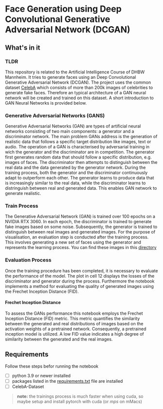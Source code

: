 # Face Generation using Deep Convolutional Generative Adversarial Network (DCGAN)

## What's in it

### TLDR
This repository is related to the Artificial Intelligence Course of DHBW Mannheim. It tries to generate faces using an Deep Convolutional Generative Adversarial Network (DCGAN).
The project uses the common dataset [CelebA](https://www.kaggle.com/datasets/jessicali9530/celeba-dataset) which consists of more than 200k images of celebrities to generate fake faces. Therefore an typical architecture of a GAN neural network will be created and trained on this dataset.
A short introduction to GAN Neural Networks is provided below.


### Generative Adversarial Networks (GANS)
Generative Adversarial Networks (GAN) are types of artificial neural networks consisting of two main components: a generator and a discriminator network.
The main problem GANs address is the generation of realistic data that follows a specific target distribution like images, text or audio.
The operation of a GAN is characterised by adversarial training in wich the generator and the discriminator are in competition. The generator first generates random data that should follow a specific distribution, e.g. images of faces.
The discriminator then attempts to distinguish between the real data and the data generated by the generator network. During the training process, both the generator and the discriminator continuously adapt to outperform each other.
The generator learns to produce data that is increasingly similar to the real data, while the discriminator learns to distringuish between real and generated data.
This enables GAN network to generate realistic.

### Train Process
The Generative Adversarial Network (GAN) is trained over 100 epochs on a NVIDIA RTX 3060. In each epoch, the discriminator is trained to generate fake images based on some noise. Subsequently, the generator is trained to distinguish between real images and generated images. For the purpose of visualisation, an evaluation step is conducted after the training process. This involves generating a new set of faces using the generator and represents the learning process.
You can find these images in this [directory](./data/generated/)

### Evaluation Process
Once the training procedure has been completed, it is necessary to evaluate the performance of the model. The plot in cell 12 displays the losses of the discriminator and generator during the process. Furthermore the notebook implements a method for evaluating the quality of generated images using the Frechet Inception Distance (FID).

#### Frechet Inception Distance
To assess the GANs performance this notebook employs the Frechet Inception Distance (FID) metric. This metric quantifies the similarity between the generated and real distributions of images based on the activation weights of a pretrained network. Consequently, a pretrained inception model is utilized.
A low FID value indicates a high degree of similarity between the generated and the real images.


## Requirements
Follow these steps befor running the notebook

- [ ] python 3.9 or newer installed
- [ ] packages listed in the [requirements.txt]() file are installed
- [ ] CelebA-Dataset

> **note:** the trainings process is much faster when using cuda, so maybe setup and install pytorch with cuda (or *mps* on mMacs)
